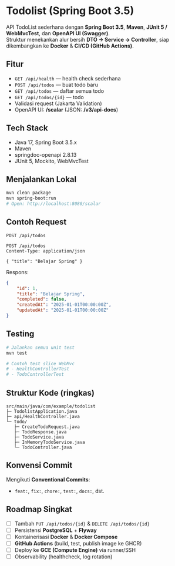 # Todolist (Spring Boot 3.5)

API TodoList sederhana dengan **Spring Boot 3.5**, **Maven**, **JUnit 5 / WebMvcTest**, dan **OpenAPI UI (Swagger)**.  
Struktur menekankan alur bersih **DTO → Service → Controller**, siap dikembangkan ke **Docker** & **CI/CD (GitHub
Actions)**.

## Fitur

- `GET /api/health` — health check sederhana
- `POST /api/todos` — buat todo baru
- `GET /api/todos` — daftar semua todo
- `GET /api/todos/{id}` — todo
- Validasi request (Jakarta Validation)
- OpenAPI UI: **/scalar** (JSON: **/v3/api-docs**)

## Tech Stack

- Java 17, Spring Boot 3.5.x
- Maven
- springdoc-openapi 2.8.13
- JUnit 5, Mockito, WebMvcTest

## Menjalankan Lokal

```bash
mvn clean package
mvn spring-boot:run
# Open: http://localhost:8080/scalar
```

## Contoh Request

`POST /api/todos`

```http
POST /api/todos
Content-Type: application/json

{ "title": "Belajar Spring" }
```

Respons:

```json
{
    "id": 1,
    "title": "Belajar Spring",
    "completed": false,
    "createdAt": "2025-01-01T00:00:00Z",
    "updatedAt": "2025-01-01T00:00:00Z"
}
```

## Testing

```bash
# Jalankan semua unit test
mvn test

# Contoh test slice WebMvc
# - HealthControllerTest
# - TodoControllerTest
```

## Struktur Kode (ringkas)

```
src/main/java/com/example/todolist
├─ TodolistApplication.java
├─ api/HealthController.java
└─ todo/
   ├─ CreateTodoRequest.java
   ├─ TodoResponse.java
   ├─ TodoService.java
   ├─ InMemoryTodoService.java
   └─ TodoController.java
```

## Konvensi Commit

Mengikuti **Conventional Commits**:

- `feat:`, `fix:`, `chore:`, `test:`, `docs:`, dst.

## Roadmap Singkat

- [ ] Tambah `PUT /api/todos/{id}` & `DELETE /api/todos/{id}`
- [ ] Persistensi **PostgreSQL** + **Flyway**
- [ ] Kontainerisasi **Docker** & **Docker Compose**
- [ ] **GitHub Actions** (build, test, publish image ke GHCR)
- [ ] Deploy ke **GCE (Compute Engine)** via runner/SSH
- [ ] Observability (healthcheck, log rotation)
